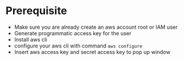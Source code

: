# Prerequisite
- Make sure you are already create an aws account root or IAM user
- Generate programmatic access key for the user
- Install aws cli
- configure your aws cli with command `aws configure`
- Insert aws access key and secret access key to pop up window